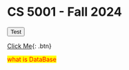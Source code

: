 # CS 5001 - Fall 2024

<button name="button" onclick="northeaster.edu">Test</button>

[Click Me](northeastern.edu){: .btn}

<style>
mark{
    color:red;
}
</style>

<mark>what is DataBase</mark>